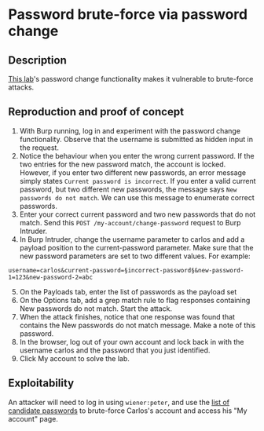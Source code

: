 # Password brute-force via password change

## Description

[This lab](https://portswigger.net/web-security/authentication/other-mechanisms/lab-password-brute-force-via-password-change)'s password change functionality makes it vulnerable to brute-force attacks. 

## Reproduction and proof of concept

1. With Burp running, log in and experiment with the password change functionality. Observe that the username is submitted as hidden input in the request.
2. Notice the behaviour when you enter the wrong current password. If the two entries for the new password match, the account is locked. However, if you enter two different new passwords, an error message simply states `Current password is incorrect`. If you enter a valid current password, but two different new passwords, the message says `New passwords do not match`. We can use this message to enumerate correct passwords.
3. Enter your correct current password and two new passwords that do not match. Send this `POST /my-account/change-password` request to Burp Intruder.
4. In Burp Intruder, change the username parameter to carlos and add a payload position to the current-password parameter. Make sure that the new password parameters are set to two different values. For example:

```
username=carlos&current-password=§incorrect-password§&new-password-1=123&new-password-2=abc
```
    
5. On the Payloads tab, enter the list of passwords as the payload set
6. On the Options tab, add a grep match rule to flag responses containing New passwords do not match. Start the attack.
7. When the attack finishes, notice that one response was found that contains the New passwords do not match message. Make a note of this password.
8. In the browser, log out of your own account and lock back in with the username carlos and the password that you just identified.
9. Click My account to solve the lab.

## Exploitability

An attacker will need to log in using `wiener:peter`, and use the [list of candidate passwords](https://portswigger.net/web-security/authentication/auth-lab-passwords) to brute-force Carlos's account and access his "My account" page. 
